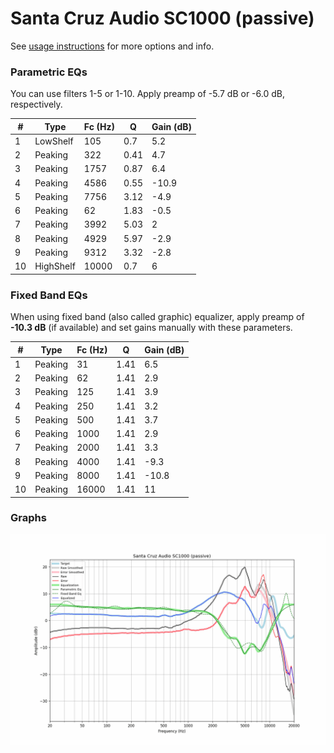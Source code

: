 # Santa Cruz Audio SC1000 (passive)
See [usage instructions](https://github.com/jaakkopasanen/AutoEq#usage) for more options and info.

### Parametric EQs
You can use filters 1-5 or 1-10. Apply preamp of -5.7 dB or -6.0 dB, respectively.

|   # | Type      |   Fc (Hz) |    Q |   Gain (dB) |
|-----|-----------|-----------|------|-------------|
|   1 | LowShelf  |       105 | 0.7  |         5.2 |
|   2 | Peaking   |       322 | 0.41 |         4.7 |
|   3 | Peaking   |      1757 | 0.87 |         6.4 |
|   4 | Peaking   |      4586 | 0.55 |       -10.9 |
|   5 | Peaking   |      7756 | 3.12 |        -4.9 |
|   6 | Peaking   |        62 | 1.83 |        -0.5 |
|   7 | Peaking   |      3992 | 5.03 |         2   |
|   8 | Peaking   |      4929 | 5.97 |        -2.9 |
|   9 | Peaking   |      9312 | 3.32 |        -2.8 |
|  10 | HighShelf |     10000 | 0.7  |         6   |

### Fixed Band EQs
When using fixed band (also called graphic) equalizer, apply preamp of **-10.3 dB** (if available) and set gains manually with these parameters.

|   # | Type    |   Fc (Hz) |    Q |   Gain (dB) |
|-----|---------|-----------|------|-------------|
|   1 | Peaking |        31 | 1.41 |         6.5 |
|   2 | Peaking |        62 | 1.41 |         2.9 |
|   3 | Peaking |       125 | 1.41 |         3.9 |
|   4 | Peaking |       250 | 1.41 |         3.2 |
|   5 | Peaking |       500 | 1.41 |         3.7 |
|   6 | Peaking |      1000 | 1.41 |         2.9 |
|   7 | Peaking |      2000 | 1.41 |         3.3 |
|   8 | Peaking |      4000 | 1.41 |        -9.3 |
|   9 | Peaking |      8000 | 1.41 |       -10.8 |
|  10 | Peaking |     16000 | 1.41 |        11   |

### Graphs
![](./Santa%20Cruz%20Audio%20SC1000%20(passive).png)
